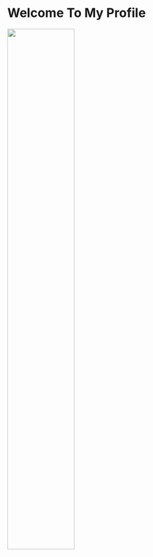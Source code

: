 # Welcome To My Profile

<!-- <image width="40%" src ="Assets/9ikRKtR0iMWygYNp2MwRR9GL3IVyXyaW0lKznVyA163YE9ByQF026D9XrUf95rLNFu8TykoXAEo7DAo1Ryb7HP6TI4KavDI5QBZuPAIvbu42bcYohXy6MgkIjJZswAk0VG1jOSNwu6K1H1JDN7s22g.webp"> </image>-->
 <image width="55%" src ="Assets/스크린샷 2024-09-23 040407.png"> </image>

